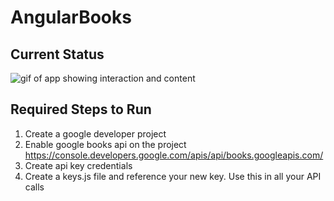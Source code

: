 # AngularBooks

## Current Status

![gif of app showing interaction and content](https://media.giphy.com/media/5C275WdkHFuwXpkYyz/giphy.gif)


## Required Steps to Run

1. Create a google developer project
2. Enable google books api on the project
https://console.developers.google.com/apis/api/books.googleapis.com/
3. Create api key credentials
4. Create a keys.js file and reference your new key. Use this in all your API calls
